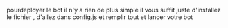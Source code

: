 pourdeployer le bot il n'y a rien de plus simple il vous suffit juste d'installez le fichier , d'allez dans config.js et remplir tout et lancer votre bot
